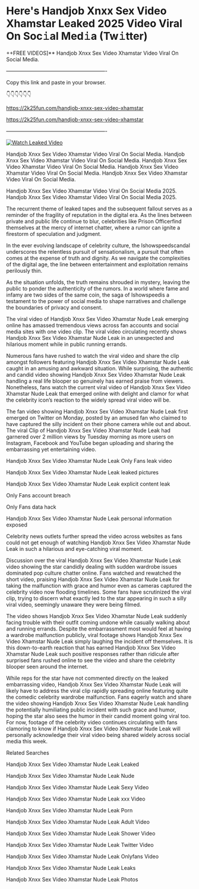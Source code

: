 # Here's Handjob Xnxx Sex Video Xhamstar Leaked 2025 Video Viral On Soc𝚒al Med𝚒a (Tw𝚒tter)

++FREE VIDEOS]** Handjob Xnxx Sex Video Xhamstar Video Viral On Social Media.

———————————————————-

Copy this link and paste in your browser.

👇👇👇👇👇👇

https://2k25fun.com/handjob-xnxx-sex-video-xhamstar

https://2k25fun.com/handjob-xnxx-sex-video-xhamstar

———————————————————-

[![Watch Leaked Video](https://miro.medium.com/v2/resize:fit:828/format:webp/1*cilzJN44JGOrTw9NJCrNHA.gif "Watch Leaked Video")](https://2k25fun.com/handjob-xnxx-sex-video-xhamstar)

Handjob Xnxx Sex Video Xhamstar Video Viral On Social Media. Handjob Xnxx Sex Video Xhamstar Video Viral On Social Media. Handjob Xnxx Sex Video Xhamstar Video Viral On Social Media. Handjob Xnxx Sex Video Xhamstar Video Viral On Social Media. Handjob Xnxx Sex Video Xhamstar Video Viral On Social Media.

Handjob Xnxx Sex Video Xhamstar Video Viral On Social Media 2025. Handjob Xnxx Sex Video Xhamstar Video Viral On Social Media 2025.

The recurrent theme of leaked tapes and the subsequent fallout serves as a reminder of the fragility of reputation in the digital era. As the lines between private and public life continue to blur, celebrities like Prison Officerfind themselves at the mercy of internet chatter, where a rumor can ignite a firestorm of speculation and judgment.

In the ever evolving landscape of celebrity culture, the Ishowspeedscandal underscores the relentless pursuit of sensationalism, a pursuit that often comes at the expense of truth and dignity. As we navigate the complexities of the digital age, the line between entertainment and exploitation remains perilously thin.

As the situation unfolds, the truth remains shrouded in mystery, leaving the public to ponder the authenticity of the rumors. In a world where fame and infamy are two sides of the same coin, the saga of Ishowspeedis a testament to the power of social media to shape narratives and challenge the boundaries of privacy and consent.

The viral video of Handjob Xnxx Sex Video Xhamstar Nude Leak emerging online has amassed tremendous views across fan accounts and social media sites with one video clip. The viral video circulating recently shows Handjob Xnxx Sex Video Xhamstar Nude Leak in an unexpected and hilarious moment while in public running errands.

Numerous fans have rushed to watch the viral video and share the clip amongst followers featuring Handjob Xnxx Sex Video Xhamstar Nude Leak caught in an amusing and awkward situation. While surprising, the authentic and candid video showing Handjob Xnxx Sex Video Xhamstar Nude Leak handling a real life blooper so genuinely has earned praise from viewers. Nonetheless, fans watch the current viral video of Handjob Xnxx Sex Video Xhamstar Nude Leak that emerged online with delight and clamor for what the celebrity icon’s reaction to the widely spread viral video will be.

The fan video showing Handjob Xnxx Sex Video Xhamstar Nude Leak first emerged on Twitter on Monday, posted by an amused fan who claimed to have captured the silly incident on their phone camera while out and about. The viral Clip of Handjob Xnxx Sex Video Xhamstar Nude Leak had garnered over 2 million views by Tuesday morning as more users on Instagram, Facebook and YouTube began uploading and sharing the embarrassing yet entertaining video.

Handjob Xnxx Sex Video Xhamstar Nude Leak Only Fans leak video

Handjob Xnxx Sex Video Xhamstar Nude Leak leaked pictures

Handjob Xnxx Sex Video Xhamstar Nude Leak explicit content leak

Only Fans account breach

Only Fans data hack

Handjob Xnxx Sex Video Xhamstar Nude Leak personal information exposed

Celebrity news outlets further spread the video across websites as fans could not get enough of watching Handjob Xnxx Sex Video Xhamstar Nude Leak in such a hilarious and eye-catching viral moment.

Discussion over the viral Handjob Xnxx Sex Video Xhamstar Nude Leak video showing the star candidly dealing with sudden wardrobe issues dominated pop culture chatter online. Fans watched and rewatched the short video, praising Handjob Xnxx Sex Video Xhamstar Nude Leak for taking the malfunction with grace and humor even as cameras captured the celebrity video now flooding timelines. Some fans have scrutinized the viral clip, trying to discern what exactly led to the star appearing in such a silly viral video, seemingly unaware they were being filmed.

The video shows Handjob Xnxx Sex Video Xhamstar Nude Leak suddenly facing trouble with their outfit coming undone while casually walking about and running errands. Despite the embarrassment most would feel at having a wardrobe malfunction publicly, viral footage shows Handjob Xnxx Sex Video Xhamstar Nude Leak simply laughing the incident off themselves. It is this down-to-earth reaction that has earned Handjob Xnxx Sex Video Xhamstar Nude Leak such positive responses rather than ridicule after surprised fans rushed online to see the video and share the celebrity blooper seen around the internet.

While reps for the star have not commented directly on the leaked embarrassing video, Handjob Xnxx Sex Video Xhamstar Nude Leak will likely have to address the viral clip rapidly spreading online featuring quite the comedic celebrity wardrobe malfunction. Fans eagerly watch and share the video showing Handjob Xnxx Sex Video Xhamstar Nude Leak handling the potentially humiliating public incident with such grace and humor, hoping the star also sees the humor in their candid moment going viral too. For now, footage of the celebrity video continues circulating with fans clamoring to know if Handjob Xnxx Sex Video Xhamstar Nude Leak will personally acknowledge their viral video being shared widely across social media this week.

Related Searches

Handjob Xnxx Sex Video Xhamstar Nude Leak Leaked

Handjob Xnxx Sex Video Xhamstar Nude Leak Nude

Handjob Xnxx Sex Video Xhamstar Nude Leak Sexy Video

Handjob Xnxx Sex Video Xhamstar Nude Leak xxx Video

Handjob Xnxx Sex Video Xhamstar Nude Leak Porn

Handjob Xnxx Sex Video Xhamstar Nude Leak Adult Video

Handjob Xnxx Sex Video Xhamstar Nude Leak Shower Video

Handjob Xnxx Sex Video Xhamstar Nude Leak Twitter Video

Handjob Xnxx Sex Video Xhamstar Nude Leak Onlyfans Video

Handjob Xnxx Sex Video Xhamstar Nude Leak Leaks

Handjob Xnxx Sex Video Xhamstar Nude Leak Photos